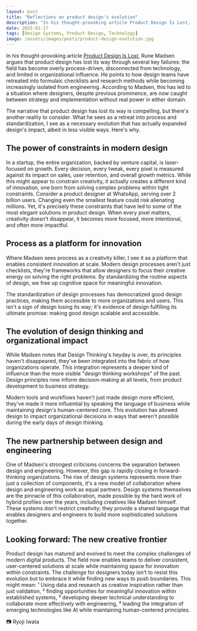 ```yaml
---
layout: post
title: "Reflections on product design's evolution"
description: "In his thought-provoking article Product Design Is Lost, Rune Madsen argues that product design has lost its way through several key failures"
date: 2025-01-17
tags: [Design Systems, Product Design, Technology]
image: /assets/images/posts/product-design-evolution.jpg
---
```


In his thought-provoking article <a href="https://designsystems.international/ideas/product-design-is-lost/" class="text-link">Product Design Is Lost</a>, Rune Madsen argues that product design has lost its way through several key failures: the field has become overly process-driven, disconnected from technology, and limited in organizational influence. He points to how design teams have retreated into formulaic checklists and research methods while becoming increasingly isolated from engineering. According to Madsen, this has led to a situation where designers, despite previous prominence, are now caught between strategy and implementation without real power in either domain.

The narrative that product design has lost its way is compelling, but there's another reality to consider. What he sees as a retreat into process and standardization, I see as a necessary evolution that has actually expanded design's impact, albeit in less visible ways. Here's why.

<h2 class="text-2xl font-medium mb-4">The power of constraints in modern design</h2>

In a startup, the entire organization, backed by venture capital, is laser-focused on growth. Every decision, every tweak, every pixel is measured against its impact on sales, user retention, and overall growth metrics. While this might appear to constrain creativity, it actually creates a different kind of innovation, one born from solving complex problems within tight constraints.
Consider a product designer at WhatsApp, serving over 2 billion users. Changing even the smallest feature could risk alienating millions. Yet, it's precisely these constraints that have led to some of the most elegant solutions in product design. When every pixel matters, creativity doesn't disappear, it becomes more focused, more intentional, and often more impactful.

<h2 class="text-2xl font-medium mb-4">Process as a platform for innovation</h2>

Where Madsen sees process as a creativity killer, I see it as a platform that enables consistent innovation at scale. Modern design processes aren't just checklists, they're frameworks that allow designers to focus their creative energy on solving the right problems. By standardizing the routine aspects of design, we free up cognitive space for meaningful innovation.

The standardization of design processes has democratized good design practices, making them accessible to more organizations and users. This isn't a sign of design losing its way; it's evidence of design fulfilling its ultimate promise: making good design scalable and accessible.

<h2 class="text-2xl font-medium mb-4">The evolution of design thinking and organizational impact</h2>

While Madsen notes that Design Thinking's heyday is over, its principles haven't disappeared, they've been integrated into the fabric of how organizations operate. This integration represents a deeper kind of influence than the more visible "design thinking workshops" of the past. Design principles now inform decision-making at all levels, from product development to business strategy.

Modern tools and workflows haven't just made design more efficient, they've made it more influential by speaking the language of business while maintaining design's human-centered core. This evolution has allowed design to impact organizational decisions in ways that weren't possible during the early days of design thinking.

<h2 class="text-2xl font-medium mb-4">The new partnership between design and engineering</h2>

One of Madsen's strongest criticisms concerns the separation between design and engineering. However, this gap is rapidly closing in forward-thinking organizations. The rise of design systems represents more than just a collection of components, it's a new model of collaboration where design and engineering work as equal partners.
Design systems themselves are the pinnacle of this collaboration, made possible by the hard work of hybrid profiles over the years, including creatives like Madsen himself. These systems don't restrict creativity; they provide a shared language that enables designers and engineers to build more sophisticated solutions together.

<h2 class="text-2xl font-medium mb-4">Looking forward: The new creative frontier</h2>

Product design has matured and evolved to meet the complex challenges of modern digital products. The field now enables teams to deliver consistent, user-centered solutions at scale while maintaining space for innovation within constraints. The challenge for designers today isn't to resist this evolution but to embrace it while finding new ways to push boundaries. This might mean: ¹ Using data and research as creative inspiration rather than just validation, ² finding opportunities for meaningful innovation within established systems, ³ developing deeper technical understanding to collaborate more effectively with engineering, ⁴ leading the integration of emerging technologies like AI while maintaining human-centered principles.

📷 Ryoji Iwata
